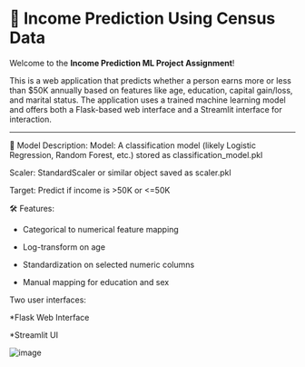 # 🧠 Income Prediction Using Census Data

Welcome to the **Income Prediction ML Project Assignment**!  

This is a web application that predicts whether a person earns more or less than $50K annually based on features like age, education, capital gain/loss, and marital status. The application uses a trained machine learning model and offers both a Flask-based web interface and a Streamlit interface for interaction.

---

🧠 Model Description:
Model: A classification model (likely Logistic Regression, Random Forest, etc.) stored as classification_model.pkl

Scaler: StandardScaler or similar object saved as scaler.pkl

Target: Predict if income is >50K or <=50K

🛠 Features:
* Categorical to numerical feature mapping

* Log-transform on age

* Standardization on selected numeric columns

* Manual mapping for education and sex

Two user interfaces:

 *Flask Web Interface
   
 *Streamlit UI


   
![image](https://github.com/user-attachments/assets/80d207f7-0388-4119-9630-00c83f60db55)



